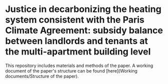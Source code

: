 # Justice in decarbonizing the heating system consistent with the Paris Climate Agreement: subsidy balance between landlords and tenants at the multi-apartment building level
This repository includes materials and methods of the paper. A working document of the paper's structure can be found [here](Working documents/Structure of the paper).
